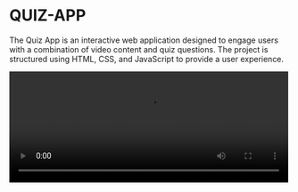 # QUIZ-APP
The Quiz App is an interactive web application designed to engage users with a combination of video content and quiz questions. The project is structured using HTML, CSS, and JavaScript to provide a user experience.
<!DOCTYPE html>
<html lang="en">
<head>
    <meta charset="UTF-8">
    <meta name="viewport" content="width=device-width, initial-scale=1.0">
    <title>Quiz App</title>
    <link rel="stylesheet" href="style.css">
    <link rel="icon" type="image/x-icon" href="/5155405.JPG">
</head>
<body>
    <p style="background-image: url('5155405.jpg');">
    <div class="app">
        <video width="500" height="200" controls autoplay>
            <source src="Cristiano Ronaldo - Just No Stopping Him - 4K UHD.mp4" type="video/mp4">
            
          </video>
    <h1>Simple Quiz</h1>
    <div class="quiz">
        <h2 id="question">Question goes from here</h2>
        <div id="answer-buttons">
            <button class="btn">Answer1</button>
            <button class="btn">Answer2</button>
            <button class="btn">Answer3</button>
            <button class="btn">Answer4</button>
        </div>
        <button id="next-btn">next</button>
    </div>
</div>

<script src="javascript.js" ></script>
</body>
</html>
